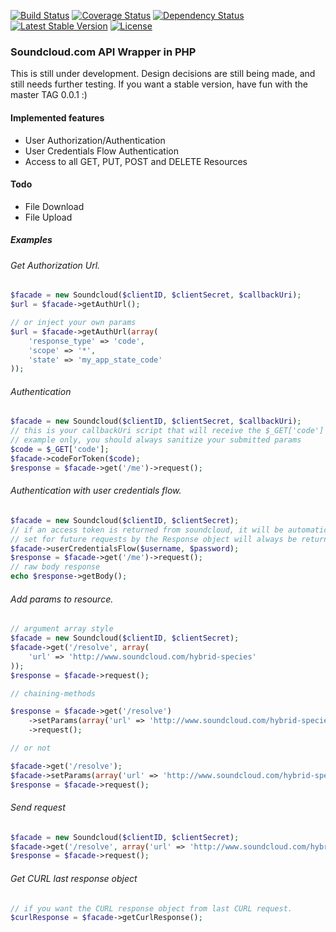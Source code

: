 [![Build Status](https://travis-ci.org/njasm/soundcloud.svg?branch=master)](https://travis-ci.org/njasm/soundcloud) [![Coverage Status](https://coveralls.io/repos/njasm/soundcloud/badge.png?branch=master)](https://coveralls.io/r/njasm/soundcloud?branch=master) [![Dependency Status](https://www.versioneye.com/user/projects/534af6adfe0d078843000029/badge.png)](https://www.versioneye.com/user/projects/534af6adfe0d078843000029)[![Latest Stable Version](https://poser.pugx.org/njasm/soundcloud/v/stable.png)](https://packagist.org/packages/njasm/soundcloud) [![License](https://poser.pugx.org/njasm/soundcloud/license.png)](https://packagist.org/packages/njasm/soundcloud)
### Soundcloud.com API Wrapper in PHP
This is still under development.
Design decisions are still being made, and still needs further testing.
If you want a stable version, have fun with the master TAG 0.0.1 :)

#### Implemented features 

* User Authorization/Authentication
* User Credentials Flow Authentication
* Access to all GET, PUT, POST and DELETE Resources

#### Todo

* File Download
* File Upload

##### Examples
###### Get Authorization Url.
```php
$facade = new Soundcloud($clientID, $clientSecret, $callbackUri);
$url = $facade->getAuthUrl();

// or inject your own params
$url = $facade->getAuthUrl(array(
    'response_type' => 'code',
    'scope' => '*',
    'state' => 'my_app_state_code'
));
```

###### Authentication 
```php
$facade = new Soundcloud($clientID, $clientSecret, $callbackUri);
// this is your callbackUri script that will receive the $_GET['code']
// example only, you should always sanitize your submitted params
$code = $_GET['code'];
$facade->codeForToken($code);
$response = $facade->get('/me')->request();
```

###### Authentication with user credentials flow.
```php
$facade = new Soundcloud($clientID, $clientSecret);
// if an access token is returned from soundcloud, it will be automatically
// set for future requests by the Response object will always be returned to the client.
$facade->userCredentialsFlow($username, $password);
$response = $facade->get('/me')->request();
// raw body response
echo $response->getBody();
```

###### Add params to resource.
```php
// argument array style
$facade = new Soundcloud($clientID, $clientSecret);
$facade->get('/resolve', array(
    'url' => 'http://www.soundcloud.com/hybrid-species'
));
$response = $facade->request();

// chaining-methods

$response = $facade->get('/resolve')
    ->setParams(array('url' => 'http://www.soundcloud.com/hybrid-species'))
    ->request();

// or not

$facade->get('/resolve');
$facade->setParams(array('url' => 'http://www.soundcloud.com/hybrid-species'));
$response = $facade->request();
```

###### Send request
```php
$facade = new Soundcloud($clientID, $clientSecret);
$facade->get('/resolve', array('url' => 'http://www.soundcloud.com/hybrid-species'));
$response = $facade->request();
```

###### Get CURL last response object
```php
// if you want the CURL response object from last CURL request.
$curlResponse = $facade->getCurlResponse();
```
